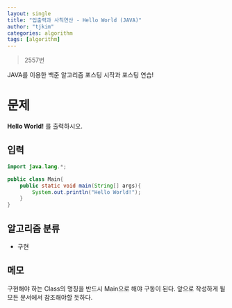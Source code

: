 ```yaml
---
layout: single
title: "입출력과 사칙연산 - Hello World (JAVA)"
author: "tjkim"
categories: algorithm
tags: [algorithm]
---
```


> 2557번

 JAVA를 이용한 백준 알고리즘 포스팅 시작과 포스팅 연습!


# 문제

 **Hello World!** 를 출력하시오.

## 입력

``` java
import java.lang.*;

public class Main{
    public static void main(String[] args){
        System.out.println("Hello World!");
    }
}
```


## 알고리즘 분류

 - 구현

## 메모

구현해야 하는 Class의 명칭을 반드시 Main으로 해야 구동이 된다.
앞으로 작성하게 될 모든 문서에서 참조해야할 듯하다.


